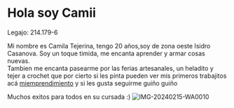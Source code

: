 # Hola soy Camii
Legajo: 214.179-6  

Mi nombre es Camila Tejerina, tengo 20 años,soy de zona oeste Isidro Casanova. Soy un toque timida, me encanta aprender y armar cosas nuevas.  
Tambien me encanta pasearme por las ferias artesanales, un heladito y tejer a crochet que por cierto si les pinta pueden ver mis primeros trabajitos acá [miemprendimiento](https://www.instagram.com/luna_a_crochett/) y si les gusta seguirme guiño guiño

Muchos exitos para todos en su cursada :)
![IMG-20240215-WA0010](https://github.com/user-attachments/assets/fae51e85-ab7f-4967-af38-da218e1e7de2)


